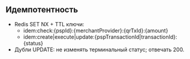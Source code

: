 ## Идемпотентность

- Redis SET NX + TTL ключи:
  - idem:check:{pspId}:{merchantProvider}:{qrTxId}:{amount}
  - idem:create|execute|update:{pspTransactionId|transactionId}:{status}
- Дубли UPDATE: не изменять терминальный статус; отвечать 200.


